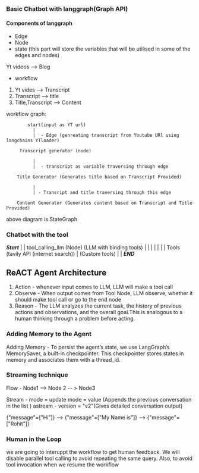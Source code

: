 ### Basic Chatbot with langgraph(Graph API)

#### Components of langgraph
- Edge
- Node
- state (this part will store the variables that will be utilised in some of the edges and nodes)

Yt videos --> Blog

- workflow
1. Yt vides --> Transcript
2. Transcript --> title
3. Title,Transcript --> Content


workflow graph:

            start(input as YT url)
              |
              |  - Edge (genreating transcript from Youtube URl using langchains YTloader)
         
         Transcript generator (node)
           
              |
              |  - transcript as variable traversing through edge
        
        Title Generator (Generates title based on Transcript Provided)
           
              |
              | - Transript and title traversing through this edge
        
        Content Generator (Generates content based on Transcript and Title Provided)

above diagram is StateGraph

### Chatbot with the tool

___Start___
     |
     |
tool_calling_llm (Node) (LLM with binding tools)
     |
     |
|            |
|            |
|        Tools (tavily API (internet search))
|               (Custom tools)
|            |
  ___END___


## ReACT Agent Architecture

1. Action - whenever input comes to LLM, LLM will make a tool call
2. Observe - When output comes from Tool Node, LLM observe, whether it should make tool call or go to the end node
3. Reason - The LLM analyzes the current task, the history of previous actions and observations, and the overall goal.This is analogous to a human thinking through a problem before acting.


### Adding Memory to the Agent

Adding Memory -
To persist the agent’s state, we use LangGraph’s MemorySaver, a built-in checkpointer. This checkpointer stores states in memory and associates them with a thread_id.

### Streaming technique

Flow - 
    Node1 --> Node 2 -- > Node3

Stream -
        mode = update
        mode = value (Appends the previous conversation in the list )
astream - 
        version = "v2"(Gives detailed conversation output)

{"message"=["Hi"]} -->  {"message"=["My Name is"]} --> {"message"=["Rohit"]}


### Human in the Loop

we are going to interuppt the workflow to get human feedback. We will disable parallel tool calling to avoid repeating the same query. Also, to avoid tool invocation when we resume the workflow